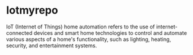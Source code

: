 # Iotmyrepo
IoT (Internet of Things) home automation refers to the use of internet-connected devices and smart home technologies to control and automate various aspects of a home's functionality, such as lighting, heating, security, and entertainment systems.

